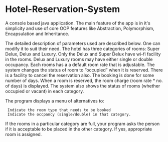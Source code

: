 # Hotel-Reservation-System
A console based java application. The main feature of the app is in it's simplicity and use of core OOP features like Abstraction, Polymorphism, Encapsulation and Inheritance.

The detailed description of parameters used are described below. One can modify it to suit their need. The hotel has three categories of rooms: Super Delux, Delux and Luxury. Only the Delux and Super Delux have wi-fi facility in the rooms. Delux and Luxury rooms may have either single or double occupancy. Each rooms has a a default room rate that is adjustable. The system changes the status of room to “occupied” when it is reserved. There is a facility to cancel the reservation also. The booking is done for some number of days. When a room is reserved, the room charge (room rate * no. of days) is displayed. The system also shows the status of rooms (whether occupied or vacant) in each category.

The program displays a menu of alternatives to:
  
     Indicate the room type that needs to be booked
     Indicate the occpancy (single/double) in that category.
     
If the rooms in a particular category are full, your program asks the person if it is acceptable to be placed in the other category. If yes, appropriate room is assigned.
